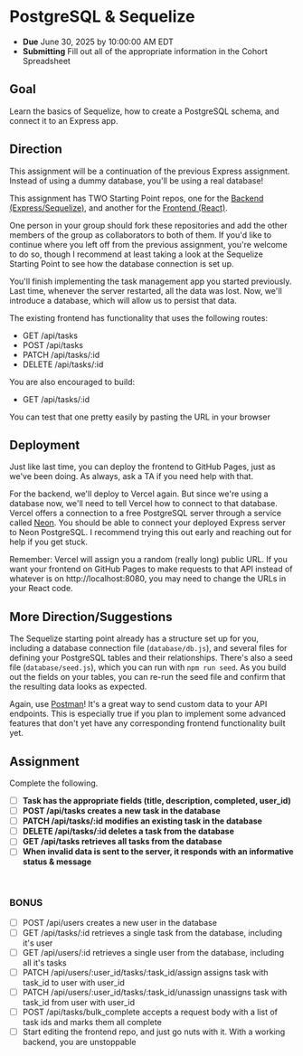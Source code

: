 # PostgreSQL & Sequelize

- **Due** June 30, 2025 by 10:00:00 AM EDT
- **Submitting** Fill out all of the appropriate information in the Cohort Spreadsheet

## Goal

Learn the basics of Sequelize, how to create a PostgreSQL schema, and connect it to an Express app.

## Direction

This assignment will be a continuation of the previous Express assignment. Instead of using a dummy database, you'll be using a real database!

This assignment has TWO Starting Point repos, one for the [Backend (Express/Sequelize)](https://github.com/fterdal/Sequelize-Intro-StartingPoint), and another for the [Frontend (React)](https://github.com/fterdal/Express-Intro-Frontend).

One person in your group should fork these repositories and add the other members of the group as collaborators to both of them. If you'd like to continue where you left off from the previous assignment, you're welcome to do so, though I recommend at least taking a look at the Sequelize Starting Point to see how the database connection is set up.

You'll finish implementing the task management app you started previously. Last time, whenever the server restarted, all the data was lost. Now, we'll introduce a database, which will allow us to persist that data.

The existing frontend has functionality that uses the following routes:

- GET /api/tasks
- POST /api/tasks
- PATCH /api/tasks/:id
- DELETE /api/tasks/:id

You are also encouraged to build:

- GET /api/tasks/:id

You can test that one pretty easily by pasting the URL in your browser

## Deployment

Just like last time, you can deploy the frontend to GitHub Pages, just as we've been doing. As always, ask a TA if you need help with that.

For the backend, we'll deploy to Vercel again. But since we're using a database now, we'll need to tell Vercel how to connect to that database. Vercel offers a connection to a free PostgreSQL server through a service called [Neon](https://vercel.com/marketplace/neon). You should be able to connect your deployed Express server to Neon PostgreSQL. I recommend trying this out early and reaching out for help if you get stuck.

Remember: Vercel will assign you a random (really long) public URL. If you want your frontend on GitHub Pages to make requests to that API instead of whatever is on http://localhost:8080, you may need to change the URLs in your React code.

## More Direction/Suggestions

The Sequelize starting point already has a structure set up for you, including a database connection file (`database/db.js`), and several files for defining your PostgreSQL tables and their relationships. There's also a seed file (`database/seed.js`), which you can run with `npm run seed`. As you build out the fields on your tables, you can re-run the seed file and confirm that the resulting data looks as expected.

Again, use [Postman](https://www.postman.com/)! It's a great way to send custom data to your API endpoints. This is especially true if you plan to implement some advanced features that don't yet have any corresponding frontend functionality built yet.

## Assignment

Complete the following.

- [ ] **Task has the appropriate fields (title, description, completed, user_id)**
- [ ] **POST /api/tasks creates a new task in the database**
- [ ] **PATCH /api/tasks/:id modifies an existing task in the database**
- [ ] **DELETE /api/tasks/:id deletes a task from the database**
- [ ] **GET /api/tasks retrieves all tasks from the database**
- [ ] **When invalid data is sent to the server, it responds with an informative status & message**

</br>

### BONUS

- [ ] POST /api/users creates a new user in the database
- [ ] GET /api/tasks/:id retrieves a single task from the database, including it's user
- [ ] GET /api/users/:id retrieves a single user from the database, including all it's tasks
- [ ] PATCH /api/users/:user_id/tasks/:task_id/assign assigns task with task_id to user with user_id
- [ ] PATCH /api/users/:user_id/tasks/:task_id/unassign unassigns task with task_id from user with user_id
- [ ] POST /api/tasks/bulk_complete accepts a request body with a list of task ids and marks them all complete
- [ ] Start editing the frontend repo, and just go nuts with it. With a working backend, you are unstoppable
